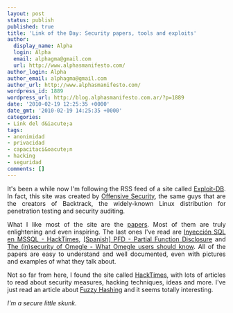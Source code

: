 ```yaml
---
layout: post
status: publish
published: true
title: 'Link of the Day: Security papers, tools and exploits'
author:
  display_name: Alpha
  login: Alpha
  email: alphagma@gmail.com
  url: http://www.alphasmanifesto.com/
author_login: Alpha
author_email: alphagma@gmail.com
author_url: http://www.alphasmanifesto.com/
wordpress_id: 1889
wordpress_url: http://blog.alphasmanifesto.com.ar/?p=1889
date: '2010-02-19 12:25:35 +0000'
date_gmt: '2010-02-19 14:25:35 +0000'
categories:
- Link del d&iacute;a
tags:
- anonimidad
- privacidad
- capacitaci&oacute;n
- hacking
- seguridad
comments: []
---
```

<p style="text-align: justify;">It's been a while now I'm following the RSS feed of a site called <a href="http://www.exploit-db.com/">Exploit-DB</a>. In fact, this site was created by <a href="http://www.offensive-security.com/">Offensive Security</a>, the same guys that are the creators of Backtrack, the widely-known Linux distribution for penetration testing and security auditing.</p>
<p style="text-align: justify;">What I like most of the site are the <a href="http://www.exploit-db.com/papers">papers</a>. Most of them are truly enlightening and even inspiring. The last ones I've read are <a href="http://www.exploit-db.com/download_pdf/11418">Inyecci&oacute;n SQL en MSSQL - HackTimes</a>, <a href="http://www.exploit-db.com/download_pdf/11313">[Spanish] PFD - Partial Function Disclosure</a> and <a href="http://www.exploit-db.com/download_pdf/11386">The (in)security of Omegle - What Omegle users should know</a>. All of the papers are easy to understand and well documented, even with pictures and examples of what they talk about.</p>
<p style="text-align: justify;">Not so far from here, I found the site called <a href="http://www.hacktimes.com/">HackTimes</a>, with lots of articles to read about security measures, hacking techniques, ideas and more. I've just read an article about <a href="http://www.hacktimes.com/fuzzy_hashing/">Fuzzy Hashing</a> and it seems totally interesting.</p>
<p style="text-align: justify;"><em>I'm a secure little skunk.</em></p>
